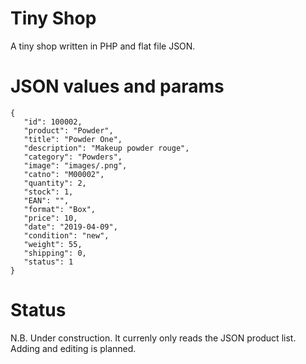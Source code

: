 # Tiny Shop
 
A tiny shop written in PHP and flat file JSON.

# JSON values and params

```
{
   "id": 100002,
   "product": "Powder",
   "title": "Powder One",
   "description": "Makeup powder rouge",
   "category": "Powders",
   "image": "images/.png",
   "catno": "M00002",
   "quantity": 2,
   "stock": 1,
   "EAN": "",
   "format": "Box",
   "price": 10,
   "date": "2019-04-09",
   "condition": "new",
   "weight": 55,
   "shipping": 0,
   "status": 1
}
```
# Status
N.B. Under construction. It currenly only reads the JSON product list. Adding and editing is planned.
